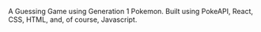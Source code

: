 A Guessing Game using Generation 1 Pokemon. Built using PokeAPI, React, CSS, HTML, and, of course, Javascript.
